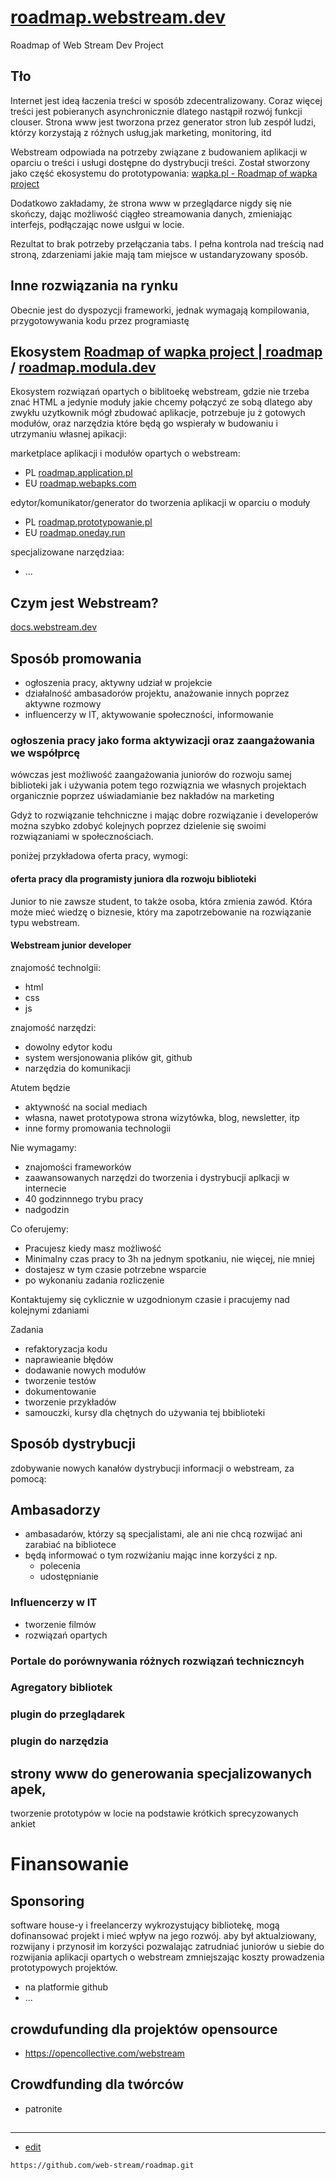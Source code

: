 # [roadmap.webstream.dev](https://roadmap.webstream.dev/#/)
Roadmap of Web Stream Dev Project

## Tło

Internet jest ideą łaczenia treści w sposób zdecentralizowany.
Coraz więcej treści jest pobieranych asynchronicznie dlatego nastąpił rozwój funkcji clouser.
Strona www jest tworzona przez generator stron lub zespół ludzi, którzy korzystają z różnych usług,jak marketing, monitoring, itd

Webstream odpowiada na potrzeby związane z budowaniem aplikacji w oparciu o treści i usługi dostępne do dystrybucji treści.
Został stworzony jako część ekosystemu do prototypowania: [wapka.pl - Roadmap of wapka project](https://roadmap.wapka.pl/)

Dodatkowo zakładamy, że strona www w przeglądarce nigdy się nie skończy, dając możliwość ciągłeo streamowania danych, 
zmieniając interfejs, podłączając nowe usłgui w locie.

Rezultat to brak potrzeby przełączania tabs.
I pełna kontrola nad treścią nad stroną, zdarzeniami jakie mają tam miejsce w ustandaryzowany sposób.

## Inne rozwiązania na rynku

Obecnie jest do dyspozycji frameworki, jednak wymagają kompilowania, przygotowywania kodu przez programiastę


## Ekosystem [Roadmap of wapka project | roadmap](https://roadmap.wapka.pl/) / [roadmap.modula.dev](https://roadmap.modula.dev/#/)
Ekosystem rozwiązań opartych o biblitoekę webstream, gdzie nie trzeba znać HTML a jedynie moduły jakie chcemy połączyć ze sobą
dlatego aby zwykłu uzytkownik mógł zbudować aplikacje, potrzebuje ju ż gotowych modułów, oraz narzędzia które będą go wspierały w budowaniu i utrzymaniu własnej apikacji:

marketplace aplikacji i modułów opartych o webstream:
 + PL [roadmap.application.pl](https://roadmap.application.pl/#/) 
 + EU [roadmap.webapks.com](https://roadmap.webapks.com/)
 

edytor/komunikator/generator do tworzenia aplikacji w oparciu o moduły
 + PL [roadmap.prototypowanie.pl](https://roadmap.prototypowanie.pl/#/) 
 + EU [roadmap.oneday.run](https://roadmap.oneday.run/#/)

specjalizowane narzędziaa:
 + ...  


## Czym jest Webstream?

[docs.webstream.dev](https://docs.webstream.dev/#/)

## Sposób promowania


+ ogłoszenia pracy, aktywny udział w projekcie
+ działalność ambasadorów projektu, anażowanie innych poprzez aktywne rozmowy
+ influencerzy w IT, aktywowanie społeczności, informowanie


### ogłoszenia pracy jako forma aktywizacji oraz zaangażowania we współprcę

wówczas jest możliwość zaangażowania juniorów do rozwoju samej biblioteki
jak i używania potem tego rozwiąznia we własnych projektach
organicznie poprzez uświadamianie
bez nakładów na marketing

Gdyż to rozwiązanie tehchniczne i mając dobre rozwiązanie i developerów można szybko zdobyć kolejnych poprzez dzielenie się swoimi rozwiązaniami w społecznościach.

poniżej przykładowa oferta pracy, wymogi:

#### oferta pracy dla programisty juniora dla rozwoju biblioteki
Junior to nie zawsze student,
to także osoba, która zmienia zawód.
Która może mieć wiedzę o biznesie, który ma zapotrzebowanie na rozwiązanie typu webstream.


#### Webstream junior developer

znajomość technolgii:
+ html
+ css
+ js

znajomość narzędzi:
+ dowolny edytor kodu
+ system wersjonowania plików git, github
+ narzędzia do komunikacji
 
Atutem będzie 
+ aktywność na social mediach
+ własna, nawet prototypowa strona wizytówka, blog, newsletter, itp
+ inne formy promowania technologii 

Nie wymagamy:
+ znajomości frameworków
+ zaawansowanych narzędzi do tworzenia i dystrybucji aplkacji w internecie
+ 40 godzinnnego trybu pracy
+ nadgodzin

Co oferujemy:
+ Pracujesz kiedy masz możliwość
+ Minimalny czas pracy to 3h na jednym spotkaniu, nie więcej, nie mniej
+ dostajesz w tym czasie potrzebne wsparcie
+ po wykonaniu zadania rozliczenie

Kontaktujemy się cyklicznie w uzgodnionym czasie i pracujemy nad kolejnymi zdaniami

Zadania
+ refaktoryzacja kodu
+ naprawieanie błędów
+ dodawanie nowych modułów
+ tworzenie testów
+ dokumentowanie
+ tworzenie przykładów
+ samouczki, kursy dla chętnych do używania tej bbiblioteki





## Sposób dystrybucji

zdobywanie nowych kanałów dystrybucji informacji o webstream, za pomocą:

## Ambasadorzy

+ ambasadarów, którzy są specjalistami, ale ani nie chcą rozwijać ani zarabiać na bibliotece
+ będą informować o tym rozwiżaniu mając inne korzyści z np. 
  + polecenia
  + udostępnianie
 
 
### Influencerzy w IT
 
+ tworzenie filmów
+ rozwiązań opartych

### Portale do porównywania różnych rozwiązań techniczncyh

### Agregatory bibliotek

### plugin do przeglądarek

### plugin do narzędzia

## strony www do generowania specjalizowanych apek, 
tworzenie prototypów w locie na podstawie krótkich sprecyzowanych ankiet

# Finansowanie

## Sponsoring
software house-y i freelancerzy wykrozystujący bibliotekę, mogą dofinansować projekt i mieć wpływ na jego rozwój.
aby był aktualziowany, rozwijany i przynosił im korzyści pozwalając zatrudniać juniorów u siebie do rozwijania aplikacji opartych o webstream
zmniejszając koszty prowadzenia prototypowych projektów.

+ na platformie github
+ ...

## crowdufunding dla projektów opensource
+ https://opencollective.com/webstream

## Crowdfunding dla twórców
+ patronite

##


---
+ [edit](https://github.com/web-stream/roadmap/edit/main/README.md)

```
https://github.com/web-stream/roadmap.git
```
